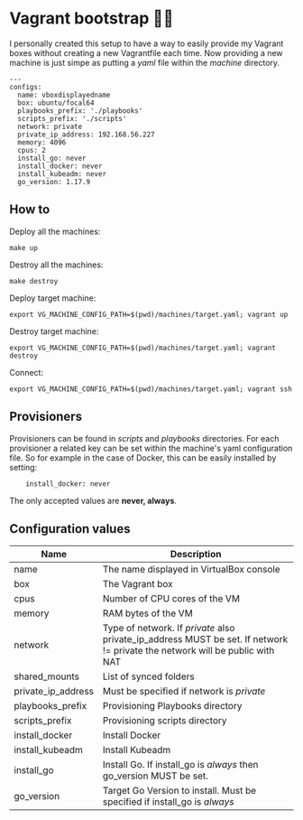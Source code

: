 # Vagrant bootstrap 🚀🚀

I personally created this setup to have a way to easily provide my Vagrant boxes without creating a new Vagrantfile each time. Now providing a new machine is just simpe as putting a *yaml* file within the *machine* directory.

```
---
configs:
  name: vboxdisplayedname
  box: ubuntu/focal64
  playbooks_prefix: './playbooks'
  scripts_prefix: './scripts'
  network: private
  private_ip_address: 192.168.56.227
  memory: 4096
  cpus: 2
  install_go: never
  install_docker: never
  install_kubeadm: never
  go_version: 1.17.9
```

## How to
Deploy all the machines:
```/bin/sh
make up
```
Destroy all the machines:
```/bin/sh
make destroy
```
Deploy target machine:
```/bin/sh
export VG_MACHINE_CONFIG_PATH=$(pwd)/machines/target.yaml; vagrant up
```
Destroy target machine:
```/bin/sh
export VG_MACHINE_CONFIG_PATH=$(pwd)/machines/target.yaml; vagrant destroy
```
Connect:
```/bin/sh
export VG_MACHINE_CONFIG_PATH=$(pwd)/machines/target.yaml; vagrant ssh
```

## Provisioners
Provisioners can be found in *scripts* and *playbooks* directories. For each provisioner a related key can be set within the machine's yaml configuration file. So for example in the case of Docker, this can be easily installed by setting:

```
    install_docker: never
```

The only accepted values are **never, always**.

## Configuration values

|  Name               | Description                               |
|-----------------------|-------------------------------------------|
|  name                 | The name displayed in VirtualBox console |
|  box                  |  The Vagrant box |
|  cpus                 |  Number of CPU cores of the VM |
|  memory               |  RAM bytes of the VM |
| network               | Type of network. If *private* also private_ip_address MUST be set. If network != private the network will be public with NAT |
|  shared_mounts        |  List of synced folders |
| private_ip_address    | Must be specified if network is *private* |
|  playbooks_prefix     |  Provisioning Playbooks directory |
|  scripts_prefix       |  Provisioning scripts directory |
|  install_docker       |  Install Docker |
|  install_kubeadm      |  Install Kubeadm |
|  install_go           |  Install Go. If install_go is *always* then go_version MUST be set. |
|  go_version           |  Target Go Version to install. Must be specified if install_go is *always* |



